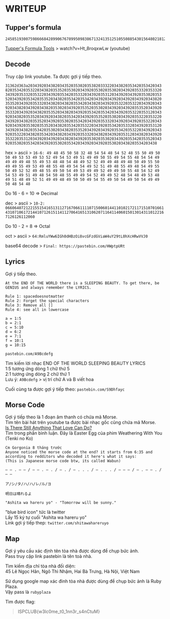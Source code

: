 # WRITEUP

## Tupper's formula

```
2458519300759866684289906767899509838671324135125105508854301564802181254044593494557461995073604419583793194671591533917281808912221749134985505400356571202126403754854401973703256043400323080875435424579580019326149595776976118222796211312899228634581724886122996491394525884241081021832501397290274156431093526065545535355583944403383624739920370805029638096209119479346555713916925774652947562270162961651894215588912051821675031880287881677838035789598370627328
```

[Tupper's Formula Tools](https://tuppers-formula.ovh/) > watch?v=Ht_8roqxwLw (youtube)

## Decode

Truy cập link youtube. Ta được gợi ý tiếp theo.

```
31362d363a20343920343820343520353020353820333220343820353420353420343
820353420353220343820353520353020343920353020353020343920353320353320
343920353320353220343920353420353320343920353120343920343920353020353
520343920353420353520343820353420353420343920343920343920343920343820
353520343920353320343820343820353420343820343920353220353220343920343
920343820343920343820353020343920353520353020343920343920353520343920
353320343920343820353520343820343920353420353420343920353220353120343
920343820353520343920343820353420343920353520353020343920353220353220
343920343820353520343920353020353420343920353320343920343920353220343
920343920353020353520343820353420353220343920353420353320343920353120
343920343820353420353020343820353520343920343920353420353220343920343
920353220343820353420343820343920353320343820343920353120343820343920
353220353120343920343920343820343920353020353020343920353420353520343
9203530203534203439203530203534203439203439203530203438203534203438
```

hex > ascii > `16-6: 49 48 45 50 58 32 48 54 54 48 54 52 48 55 50 49 50 50 49 53 53 49 53 52 49 54 53 49 51 49 49 50 55 49 54 55 48 54 54 49 49 49 49 48 55 49 53 48 48 54 48 49 52 52 49 49 48 49 48 50 49 55 50 49 49 55 49 53 49 48 55 48 49 54 54 49 52 51 49 48 55 49 48 54 49 55 50 49 52 52 49 48 55 49 50 54 49 53 49 49 52 49 49 50 55 48 54 52 49 54 53 49 51 49 48 54 50 48 55 49 49 54 52 49 49 52 48 54 48 49 53 48 49 51 48 49 52 51 49 49 48 49 50 50 49 54 55 49 50 54 49 50 54 49 49 50 48 54 48`

Do 16 - 6 = 10 => Decimal

dec > ascii > `10-2: 066064072122155154165131127167066111107150060144110102172117151070166143107106172144107126151141127064165131062071164114060150130143110122167126126112060`

Do 10 - 2 = 8 => Octal

oct > ascii > `64:RmluYWw6IGh0dHBzOi8vcGFzdGViaW4uY29tL0hXcHRwVVJ0`

base64 decode > `Final: https://pastebin.com/HWptpURt`

## Lyrics

Gợi ý tiếp theo.

```
At the END OF THE WORLD there is a SLEEPING BEAUTY. To get there, be GENIUS and always remember the LYRICS.

Rule 1: spacedoesnotmatter
Rule 2: Forget the special characters
Rule 3: Remove all []
Rule 4: see all in lowercase

a = 1:5
b = 2:1
c = 5:10
d = 6:2
e = 7:1
f = 10:1
g = 10:15

pastebin.com/A9Bcdefg
```

Tìm kiếm lời nhạc END OF THE WORLD SLEEPING BEAUTY LYRICS <br>
1:5 tương ứng dòng 1 chữ thứ 5 <br>
2:1 tương ứng dòng 2 chữ thứ 1 <br>
Lưu ý: `A9Bcdefg` > vị trí chữ A và B viết hoa

Cuối cùng ta được gợi ý tiếp theo: `pastebin.com/S9Dhfayc`

## Morse Code

Gợi ý tiếp theo là 1 đoạn âm thanh có chứa mã Morse. <br>
Tìm tên bài hát trên youtube ta được bài nhạc gốc cũng chứa mã Morse. <br>
[Is There Still Anything That Love Can Do?](https://www.youtube.com/watch?v=J97ORP768HI) <br>
Tìm trong phần bình luận. Đây là Easter Egg của phim Weathering With You (Tenki no Ko) <br>
```
Cm Gorgonia 8 tháng trước
Anyone noticed the morse code at the end? it starts from 6:35 and according to redditors who decoded it here's what it says:
(This is Japanese morse code btw, its called Wabun)

– – . – – / – – . – . / – . / – . . . / – . . . / – – – / – . – – . / – –

ア/シ/タ/ハ/ハ/レ/ル/ヨ

明日は晴れるよ

"Ashita wa hareru yo" - "Tomorrow will be sunny."
```

"blue bird icon" tức là twitter <br>
Lấy 15 ký tự cuối "Ashita wa hareru yo" <br>
Link gợi ý tiếp thep: `twitter.com/shitawahareruyo`

## Map

Gợi ý yêu cầu xác định tên tòa nhà được dùng để chụp bức ảnh. <br>
Pass truy cập link pastebin là tên toà nhà.

Tìm kiếm địa chỉ tòa nhà đối diện: <br>
45 Lê Ngọc Hân, Ngô Thì Nhậm, Hai Bà Trưng, Hà Nội, Việt Nam

Sử dụng google map xác đinh tòa nhà được dùng để chụp bức ảnh là Ruby Plaza. <br>
Vậy pass là `rubyplaza`

Tìm được flag:
> ISPCLUB{w3lc0me_t0_1nn3r_s4nCtuM}

